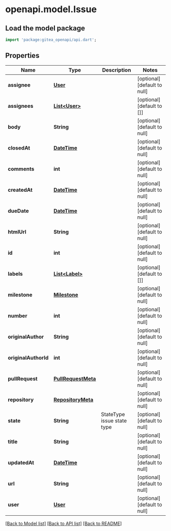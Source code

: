 # openapi.model.Issue

## Load the model package
```dart
import 'package:gitea_openapi/api.dart';
```

## Properties
Name | Type | Description | Notes
------------ | ------------- | ------------- | -------------
**assignee** | [**User**](User.md) |  | [optional] [default to null]
**assignees** | [**List&lt;User&gt;**](User.md) |  | [optional] [default to []]
**body** | **String** |  | [optional] [default to null]
**closedAt** | [**DateTime**](DateTime.md) |  | [optional] [default to null]
**comments** | **int** |  | [optional] [default to null]
**createdAt** | [**DateTime**](DateTime.md) |  | [optional] [default to null]
**dueDate** | [**DateTime**](DateTime.md) |  | [optional] [default to null]
**htmlUrl** | **String** |  | [optional] [default to null]
**id** | **int** |  | [optional] [default to null]
**labels** | [**List&lt;Label&gt;**](Label.md) |  | [optional] [default to []]
**milestone** | [**Milestone**](Milestone.md) |  | [optional] [default to null]
**number** | **int** |  | [optional] [default to null]
**originalAuthor** | **String** |  | [optional] [default to null]
**originalAuthorId** | **int** |  | [optional] [default to null]
**pullRequest** | [**PullRequestMeta**](PullRequestMeta.md) |  | [optional] [default to null]
**repository** | [**RepositoryMeta**](RepositoryMeta.md) |  | [optional] [default to null]
**state** | **String** | StateType issue state type | [optional] [default to null]
**title** | **String** |  | [optional] [default to null]
**updatedAt** | [**DateTime**](DateTime.md) |  | [optional] [default to null]
**url** | **String** |  | [optional] [default to null]
**user** | [**User**](User.md) |  | [optional] [default to null]

[[Back to Model list]](../README.md#documentation-for-models) [[Back to API list]](../README.md#documentation-for-api-endpoints) [[Back to README]](../README.md)


